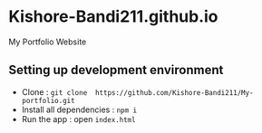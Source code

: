# Kishore-Bandi211.github.io

My Portfolio Website

## Setting up development environment

- Clone : `git clone  https://github.com/Kishore-Bandi211/My-portfolio.git`
- Install all dependencies : `npm i`
- Run the app : open `index.html`






